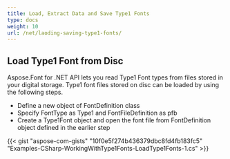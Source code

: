 ```yaml
---
title: Load, Extract Data and Save Type1 Fonts
type: docs
weight: 10
url: /net/laoding-saving-type1-fonts/
---
```


## **Load Type1 Font from Disc**
Aspose.Font for .NET API lets you read Type1 Font types from files stored in your digital storage. Type1 font files stored on disc can be loaded by using the following steps.
 * Define a new object of FontDefinition class
 * Specify FontType as Type1 and FontFileDefinition as pfb
 * Create a Type1Font object and open the font file from FontDefinition object defined in the earlier step

{{< gist "aspose-com-gists" "10f0e5f274b436379dbc8fd4fb183fc5" "Examples-CSharp-WorkingWithType1Fonts-LoadType1Fonts-1.cs" >}}
